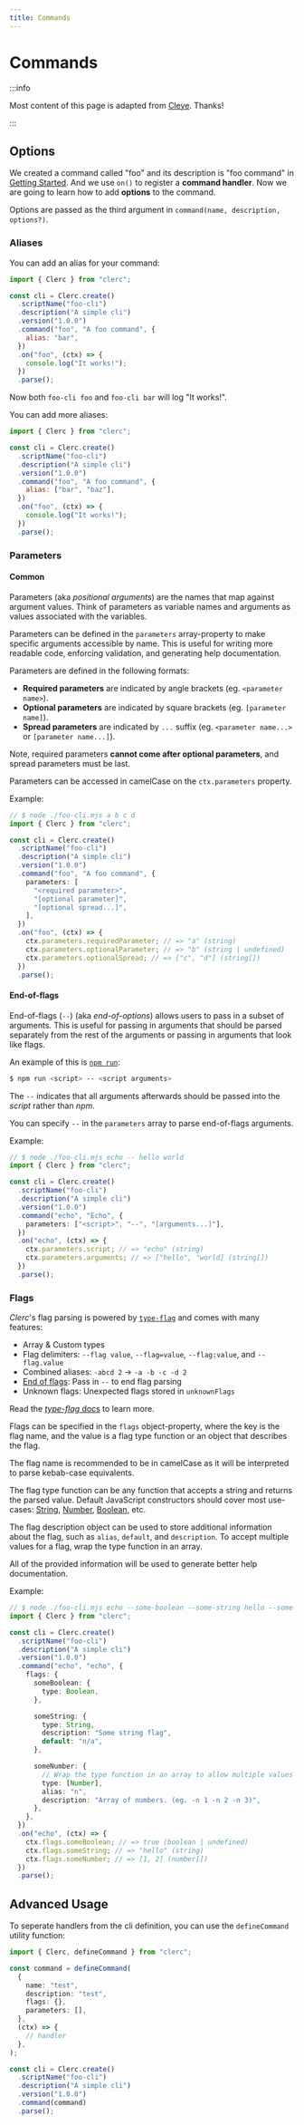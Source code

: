 ```yaml
---
title: Commands
---
```


# Commands

:::info

Most content of this page is adapted from [Cleye](https://github.com/privatenumber/cleye). Thanks!

:::

## Options

We created a command called "foo" and its description is "foo command" in [Getting Started](./getting-started). And we use `on()` to register a **command handler**. Now we are going to learn how to add **options** to the command.

Options are passed as the third argument in `command(name, description, options?)`.

### Aliases

You can add an alias for your command:

```js
import { Clerc } from "clerc";

const cli = Clerc.create()
  .scriptName("foo-cli")
  .description("A simple cli")
  .version("1.0.0")
  .command("foo", "A foo command", {
    alias: "bar",
  })
  .on("foo", (ctx) => {
    console.log("It works!");
  })
  .parse();
```

Now both `foo-cli foo` and `foo-cli bar` will log "It works!".

You can add more aliases:

```js
import { Clerc } from "clerc";

const cli = Clerc.create()
  .scriptName("foo-cli")
  .description("A simple cli")
  .version("1.0.0")
  .command("foo", "A foo command", {
    alias: ["bar", "baz"],
  })
  .on("foo", (ctx) => {
    console.log("It works!");
  })
  .parse();
```

### Parameters

#### Common

Parameters (aka _positional arguments_) are the names that map against argument values. Think of parameters as variable names and arguments as values associated with the variables.

Parameters can be defined in the `parameters` array-property to make specific arguments accessible by name. This is useful for writing more readable code, enforcing validation, and generating help documentation.

Parameters are defined in the following formats:

- **Required parameters** are indicated by angle brackets (eg. `<parameter name>`).
- **Optional parameters** are indicated by square brackets (eg. `[parameter name]`).
- **Spread parameters** are indicated by `...` suffix (eg. `<parameter name...>` or `[parameter name...]`).

Note, required parameters **cannot come after optional parameters**, and spread parameters must be last.

Parameters can be accessed in camelCase on the `ctx.parameters` property.

Example:

```ts
// $ node ./foo-cli.mjs a b c d
import { Clerc } from "clerc";

const cli = Clerc.create()
  .scriptName("foo-cli")
  .description("A simple cli")
  .version("1.0.0")
  .command("foo", "A foo command", {
    parameters: [
      "<required parameter>",
      "[optional parameter]",
      "[optional spread...]",
    ],
  })
  .on("foo", (ctx) => {
    ctx.parameters.requiredParameter; // => "a" (string)
    ctx.parameters.optionalParameter; // => "b" (string | undefined)
    ctx.parameters.optionalSpread; // => ["c", "d"] (string[])
  })
  .parse();
```

#### End-of-flags

End-of-flags (`--`) (aka _end-of-options_) allows users to pass in a subset of arguments. This is useful for passing in arguments that should be parsed separately from the rest of the arguments or passing in arguments that look like flags.

An example of this is [`npm run`](https://docs.npmjs.com/cli/v8/commands/npm-run-script):

```sh
$ npm run <script> -- <script arguments>
```

The `--` indicates that all arguments afterwards should be passed into the _script_ rather than _npm_.

You can specify `--` in the `parameters` array to parse end-of-flags arguments.

Example:

```ts
// $ node ./foo-cli.mjs echo -- hello world
import { Clerc } from "clerc";

const cli = Clerc.create()
  .scriptName("foo-cli")
  .description("A simple cli")
  .version("1.0.0")
  .command("echo", "Echo", {
    parameters: ["<script>", "--", "[arguments...]"],
  })
  .on("echo", (ctx) => {
    ctx.parameters.script; // => "echo" (string)
    ctx.parameters.arguments; // => ["hello", "world] (string[])
  })
  .parse();
```

### Flags

_Clerc_'s flag parsing is powered by [`type-flag`](https://github.com/privatenumber/type-flag) and comes with many features:

- Array & Custom types
- Flag delimiters: `--flag value`, `--flag=value`, `--flag:value`, and `--flag.value`
- Combined aliases: `-abcd 2` → `-a -b -c -d 2`
- [End of flags](https://unix.stackexchange.com/a/11382): Pass in `--` to end flag parsing
- Unknown flags: Unexpected flags stored in `unknownFlags`

Read the [_type-flag_ docs](https://github.com/privatenumber/type-flag) to learn more.

Flags can be specified in the `flags` object-property, where the key is the flag name, and the value is a flag type function or an object that describes the flag.

The flag name is recommended to be in camelCase as it will be interpreted to parse kebab-case equivalents.

The flag type function can be any function that accepts a string and returns the parsed value. Default JavaScript constructors should cover most use-cases: [String](https://developer.mozilla.org/en-US/docs/Web/JavaScript/Reference/Global_Objects/String/String), [Number](https://developer.mozilla.org/en-US/docs/Web/JavaScript/Reference/Global_Objects/Number/Number), [Boolean](https://developer.mozilla.org/en-US/docs/Web/JavaScript/Reference/Global_Objects/Boolean/Boolean), etc.

The flag description object can be used to store additional information about the flag, such as `alias`, `default`, and `description`. To accept multiple values for a flag, wrap the type function in an array.

All of the provided information will be used to generate better help documentation.

Example:

```ts
// $ node ./foo-cli.mjs echo --some-boolean --some-string hello --some-number 1 -n 2
import { Clerc } from "clerc";

const cli = Clerc.create()
  .scriptName("foo-cli")
  .description("A simple cli")
  .version("1.0.0")
  .command("echo", "echo", {
    flags: {
      someBoolean: {
        type: Boolean,
      },

      someString: {
        type: String,
        description: "Some string flag",
        default: "n/a",
      },

      someNumber: {
        // Wrap the type function in an array to allow multiple values
        type: [Number],
        alias: "n",
        description: "Array of numbers. (eg. -n 1 -n 2 -n 3)",
      },
    },
  })
  .on("echo", (ctx) => {
    ctx.flags.someBoolean; // => true (boolean | undefined)
    ctx.flags.someString; // => "hello" (string)
    ctx.flags.someNumber; // => [1, 2] (number[])
  })
  .parse();
```

## Advanced Usage

To seperate handlers from the cli definition, you can use the `defineCommand` utility function:

```ts
import { Clerc, defineCommand } from "clerc";

const command = defineCommand(
  {
    name: "test",
    description: "test",
    flags: {},
    parameters: [],
  },
  (ctx) => {
    // handler
  },
);

const cli = Clerc.create()
  .scriptName("foo-cli")
  .description("A simple cli")
  .version("1.0.0")
  .command(command)
  .parse();
```
